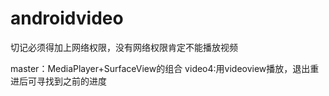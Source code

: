 # androidvideo
切记必须得加上网络权限，没有网络权限肯定不能播放视频

master：MediaPlayer+SurfaceView的组合
video4:用videoview播放，退出重进后可寻找到之前的进度